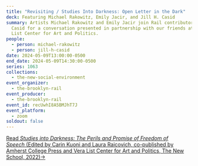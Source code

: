 ```yaml
---
title: "Revisiting / Studies Into Darkness: Open Letter in the Dark"
deck: Featuring Michael Rakowitz, Emily Jacir, and Jill H. Casid
summary: Artists Michael Rakowitz and Emily Jacir join Rail contributor Jill H.
  Casid for a conversation presented in partnership with our friends at the Vera
  List Center for Art and Politics.
people:
  - person: michael-rakowitz
  - person: jill-h-casid
date: 2024-05-09T13:00:00-0500
end_date: 2024-05-09T14:30:00-0500
series: 1063
collections:
  - the-new-social-environment
event_organizer:
  - the-brooklyn-rail
event_producer:
  - the-brooklyn-rail
event_id: recUwhI8A5BMJhT7J
event_platform:
  - zoom
soldout: false
---
```

[Read *Studies into Darkness: The Perils and Promise of Freedom of Speech* (Edited by Carin Kuoni and Laura Raicovich, co-published by Amherst College Press and Vera List Center for Art and Politics, The New School, 2022)→](https://www.veralistcenter.org/publications/studies-into-darkness-the-perils-and-promise-of-freedom-of-speech)